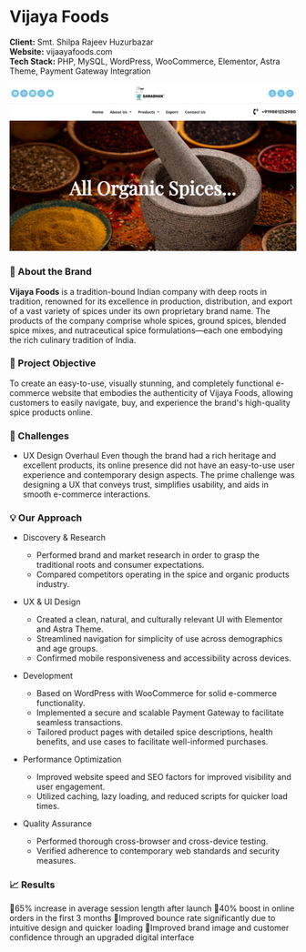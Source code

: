 # Vijaya Foods

**Client:** Smt. Shilpa Rajeev Huzurbazar  
**Website:** vijaayafoods.com  
**Tech Stack:** PHP, MySQL, WordPress, WooCommerce, Elementor, Astra  Theme, Payment Gateway Integration  

![vijaya foods homepage](vijayafoods.png)

### 🏢 About the Brand

**Vijaya Foods** is a tradition-bound Indian company with deep roots in tradition, renowned for its excellence in production, distribution, and export of a vast variety of spices under its own proprietary brand name. The products of the company comprise whole spices, ground spices, blended spice mixes, and nutraceutical spice formulations—each one embodying the rich culinary tradition of India.

### 🎯 Project Objective

To create an easy-to-use, visually stunning, and completely functional e-commerce website that embodies the authenticity of Vijaya Foods, allowing customers to easily navigate, buy, and experience the brand's high-quality spice products online.

### 🚧 Challenges

- UX Design Overhaul
	Even though the brand had a rich heritage and excellent products, its online presence did not have an easy-to-use user experience and contemporary design aspects. The prime challenge was designing a UX that conveys trust, simplifies usability, and aids in smooth e-commerce interactions.

### 💡 Our Approach  

- Discovery & Research
	- Performed brand and market research in order to grasp the traditional roots and consumer expectations.
	- Compared competitors operating in the spice and organic products industry.

- UX & UI Design
	- Created a clean, natural, and culturally relevant UI with Elementor and Astra Theme.
	- Streamlined navigation for simplicity of use across demographics and age groups.
	- Confirmed mobile responsiveness and accessibility across devices.

- Development
	- Based on WordPress with WooCommerce for solid e-commerce functionality.
	- Implemented a secure and scalable Payment Gateway to facilitate seamless transactions.
	- Tailored product pages with detailed spice descriptions, health benefits, and use cases to facilitate well-informed purchases.

- Performance Optimization
	- Improved website speed and SEO factors for improved visibility and user engagement.
	- Utilized caching, lazy loading, and reduced scripts for quicker load times.

- Quality Assurance
	- Performed thorough cross-browser and cross-device testing.
	- Verified adherence to contemporary web standards and security measures.

### 📈 Results  

📌65% increase in average session length after launch
📌40% boost in online orders in the first 3 months
📌Improved bounce rate significantly due to intuitive design and quicker loading
📌Improved brand image and customer confidence through an upgraded digital interface
